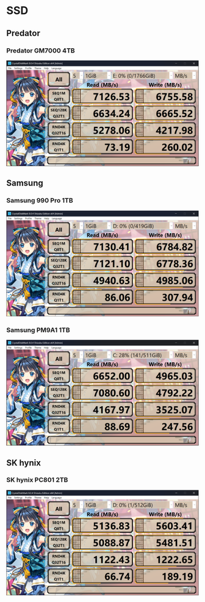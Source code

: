 # SSD

## Predator

### Predator GM7000 4TB

![Predator GM7000 4TB](Predator_GM7000_4TB.png)

## Samsung

### Samsung 990 Pro 1TB

![Samsung 990 Pro 1TB](Samsung_990_Pro_1TB.png)

### Samsung PM9A1 1TB

![Samsung PM9A1 1TB](Samsung_PM9A1_1TB.png)

## SK hynix

### SK hynix PC801 2TB

![SK hynix PC801 2TB](SK_hynix_PC801_2TB.png)
